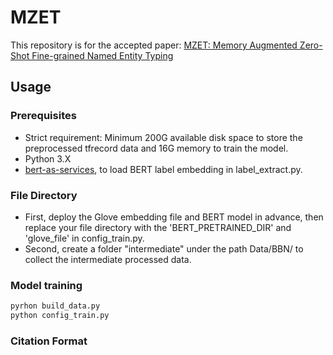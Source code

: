 # MZET
This repository is for the accepted paper: [MZET: Memory Augmented Zero-Shot Fine-grained Named Entity Typing](https://arxiv.org/pdf/2004.01267.pdf)

## Usage
### Prerequisites
* Strict requirement: Minimum 200G available disk space to store the preprocessed tfrecord data and 16G memory to train the model.
* Python 3.X 
* [bert-as-services](https://github.com/hanxiao/bert-as-service), to load BERT label embedding in label_extract.py.


### File Directory
* First, deploy the Glove embedding file and BERT model in advance, then replace your file directory with the 'BERT_PRETRAINED_DIR' and 'glove_file' in config_train.py.
* Second, create a folder "intermediate" under the path Data/BBN/ to collect the intermediate processed data.


### Model training
```bash
pyrhon build_data.py
python config_train.py
```



### Citation Format
